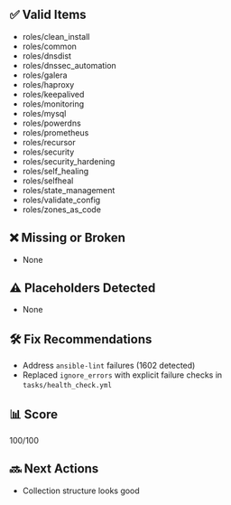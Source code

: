 ## ✅ Valid Items
- roles/clean_install
- roles/common
- roles/dnsdist
- roles/dnssec_automation
- roles/galera
- roles/haproxy
- roles/keepalived
- roles/monitoring
- roles/mysql
- roles/powerdns
- roles/prometheus
- roles/recursor
- roles/security
- roles/security_hardening
- roles/self_healing
- roles/selfheal
- roles/state_management
- roles/validate_config
- roles/zones_as_code

## ❌ Missing or Broken
- None

## ⚠️ Placeholders Detected
- None

## 🛠 Fix Recommendations
- Address `ansible-lint` failures (1602 detected)
- Replaced `ignore_errors` with explicit failure checks in `tasks/health_check.yml`

## 📊 Score
100/100

## 🔜 Next Actions
- Collection structure looks good
